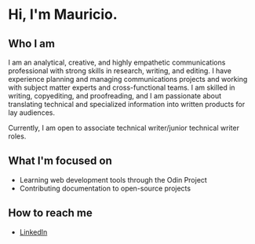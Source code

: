 # Hi, I'm Mauricio.

## Who I am
I am an analytical, creative, and highly empathetic communications professional with strong skills in research, writing, and editing. I have experience planning and managing communications projects and working with subject matter experts and cross-functional teams. I am skilled in writing, copyediting, and proofreading, and I am passionate about translating technical and specialized information into written products for lay audiences.

Currently, I am open to associate technical writer/junior technical writer roles. 

## What I'm focused on
- Learning web development tools through the Odin Project
- Contributing documentation to open-source projects

## How to reach me
- [LinkedIn](www.linkedin.com/in/mauricio-dominguez)




